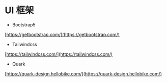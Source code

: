 # UI 框架

- Bootstrap5

[https://getbootstrap.com/](https://getbootstrap.com/)

- Tailwindcss

[https://tailwindcss.com/](https://tailwindcss.com/)

- Quark

[https://quark-design.hellobike.com/](https://quark-design.hellobike.com/)
